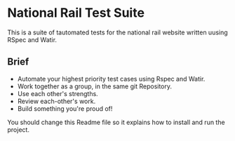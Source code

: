 # National Rail Test Suite

This is a suite of tautomated tests for the national rail website written uusing RSpec and Watir.

## Brief

* Automate your highest priority test cases using Rspec and Watir.
* Work together as a group, in the same git Repository.
* Use each other's strengths.
* Review each-other's work.
* Build something you're proud of!

You should change this Readme file so it explains how to install and run the project.
